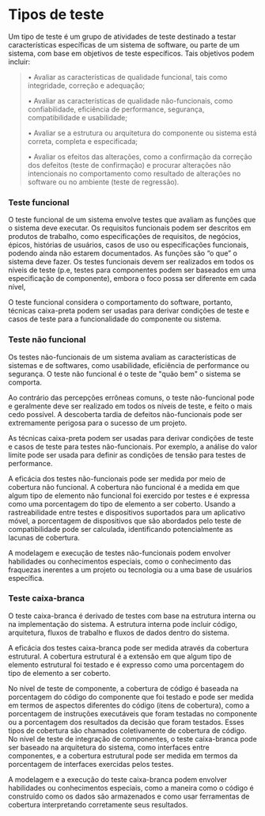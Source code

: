 # Tipos de teste

Um tipo de teste é um grupo de atividades de teste destinado a testar características específicas de um sistema de software, ou parte de um sistema, com base em objetivos de teste específicos. Tais
objetivos podem incluir:

> • Avaliar as características de qualidade funcional, tais como integridade, correção e adequação;
>
> • Avaliar as características de qualidade não-funcionais, como confiabilidade, eficiência de performance, segurança, compatibilidade e usabilidade;
>
> • Avaliar se a estrutura ou arquitetura do componente ou sistema está correta, completa e especificada;
>
> • Avaliar os efeitos das alterações, como a confirmação da correção dos defeitos (teste de confirmação) e procurar alterações não intencionais no comportamento como resultado de alterações no software ou no ambiente (teste de regressão).

### Teste funcional

O teste funcional de um sistema envolve testes que avaliam as funções que o sistema deve executar. Os requisitos funcionais podem ser descritos em produtos de trabalho, como especificações de requisitos, de negócios, épicos, histórias de usuários, casos de uso ou especificações funcionais, podendo ainda não estarem documentados. As funções são “o que” o sistema deve fazer.
Os testes funcionais devem ser realizados em todos os níveis de teste (p.e, testes para componentes podem ser baseados em uma especificação de componente), embora o foco possa ser diferente em cada nível,

O teste funcional considera o comportamento do software, portanto, técnicas caixa-preta podem ser usadas para derivar condições de teste e casos de teste para a funcionalidade do componente ou sistema. 

### Teste não funcional

Os testes não-funcionais de um sistema avaliam as características de sistemas e de softwares, como usabilidade, eficiência de performance ou segurança. O teste não funcional é o teste de "quão bem" o sistema se comporta.

Ao contrário das percepções errôneas comuns, o teste não-funcional pode e geralmente deve ser realizado em todos os níveis de teste, e feito o mais cedo possível. A descoberta tardia de defeitos não-funcionais pode ser extremamente perigosa para o sucesso de um projeto.

As técnicas caixa-preta podem ser usadas para derivar condições de teste e casos de teste para testes não-funcionais. Por exemplo, a análise do valor limite pode ser usada para definir as condições de tensão para testes de performance.

A eficácia dos testes não-funcionais pode ser medida por meio de cobertura não funcional. A cobertura não funcional é a medida em que algum tipo de elemento não funcional foi exercido por testes e é expressa como uma porcentagem do tipo de elemento a ser coberto. Usando a rastreabilidade entre testes e dispositivos suportados para um aplicativo móvel, a porcentagem de dispositivos que são abordados pelo teste de compatibilidade pode ser calculada, identificando potencialmente as lacunas de cobertura.

A modelagem e execução de testes não-funcionais podem envolver habilidades ou conhecimentos especiais, como o conhecimento das fraquezas inerentes a um projeto ou tecnologia ou a uma base de usuários específica.
 
### Teste caixa-branca

O teste caixa-branca é derivado de testes com base na estrutura interna ou na implementação do sistema. A estrutura interna pode incluir código, arquitetura, fluxos de trabalho e fluxos de dados dentro do sistema.

A eficácia dos testes caixa-branca pode ser medida através da cobertura estrutural. A cobertura estrutural é a extensão em que algum tipo de elemento estrutural foi testado e é expresso como uma porcentagem do tipo de elemento a ser coberto.

No nível de teste de componente, a cobertura de código é baseada na porcentagem do código do componente que foi testado e pode ser medida em termos de aspectos diferentes do código (itens de cobertura), como a porcentagem de instruções executáveis que foram testadas no componente ou a porcentagem dos resultados da decisão que foram testados. Esses tipos de cobertura são chamados coletivamente de cobertura de código. No nível de teste de integração de componentes, o teste caixa-branca pode ser baseado na arquitetura do sistema, como interfaces entre componentes, e a cobertura estrutural pode ser medida em termos da porcentagem de interfaces exercidas pelos testes.

A modelagem e a execução do teste caixa-branca podem envolver habilidades ou conhecimentos especiais, como a maneira como o código é construído como os dados são armazenados e como usar ferramentas de cobertura interpretando corretamente seus resultados.










